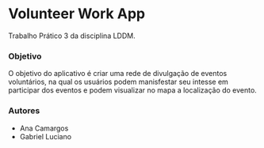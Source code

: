 # Volunteer Work App
 Trabalho Prático 3 da disciplina LDDM.
 
 ### Objetivo
 O objetivo do aplicativo é criar uma rede de divulgação de eventos voluntários, na qual os usuários podem manisfestar seu intesse em participar dos eventos e podem visualizar no mapa a localização do evento. 
 
 ### Autores
 * Ana Camargos
 * Gabriel Luciano
